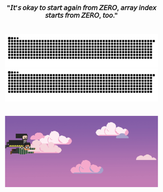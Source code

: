 <div  align="center">

<!-- <h3>𝘓𝘢𝘯𝘨𝘶𝘢𝘨𝘦𝘴 && 𝘛𝘰𝘰𝘭𝘴</h3>
<a href="https://www.w3.org/html/" target="_blank" rel="noreferrer"><img src="https://raw.githubusercontent.com/devicons/devicon/master/icons/html5/html5-original-wordmark.svg" alt="html5" width="40" height="40"/></a>
<a href="https://www.w3schools.com/css/" target="_blank" rel="noreferrer"><img src="https://raw.githubusercontent.com/devicons/devicon/master/icons/css3/css3-original-wordmark.svg" alt="css3" width="40" height="40"/></a>
<a href="https://tailwindcss.com/" target="_blank" rel="noreferrer"><img src="https://www.vectorlogo.zone/logos/tailwindcss/tailwindcss-icon.svg" alt="tailwind" width="40" height="40"/> </a>
<a href="https://developer.mozilla.org/en-US/docs/Web/JavaScript" target="_blank" rel="noreferrer"><img src="https://raw.githubusercontent.com/devicons/devicon/master/icons/javascript/javascript-original.svg" alt="javascript" width="40" height="40"/></a> 
<a href="https://git-scm.com/" target="_blank" rel="noreferrer"><img src="https://www.vectorlogo.zone/logos/git-scm/git-scm-icon.svg" alt="git" width="40" height="40"/></a>
<a href="https://reactjs.org/" target="_blank" rel="noreferrer"><img src="https://raw.githubusercontent.com/devicons/devicon/master/icons/react/react-original-wordmark.svg" alt="react" width="40" height="40"/></a>
<a href="https://nodejs.org" target="_blank" rel="noreferrer"><img src="https://raw.githubusercontent.com/devicons/devicon/master/icons/nodejs/nodejs-original-wordmark.svg" alt="nodejs" width="40" height="40"/></a>
<a href="https://expressjs.com" target="_blank" rel="noreferrer"><img src="https://raw.githubusercontent.com/devicons/devicon/master/icons/express/express-original-wordmark.svg" alt="express" width="40" height="40"/></a>
<a href="https://www.mongodb.com/" target="_blank" rel="noreferrer"> <img src="https://raw.githubusercontent.com/devicons/devicon/master/icons/mongodb/mongodb-original-wordmark.svg" alt="mongodb" width="40" height="40"/> </a>
<a href="https://postman.com" target="_blank" rel="noreferrer"><img src="https://www.vectorlogo.zone/logos/getpostman/getpostman-icon.svg" alt="postman" width="40" height="40"/></a>
<a href="https://www.postgresql.org" target="_blank" rel="noreferrer"><img src="https://raw.githubusercontent.com/devicons/devicon/master/icons/postgresql/postgresql-original-wordmark.svg" alt="postgresql" width="40" height="40"/></a>
<a href="https://www.cypress.io" target="_blank" rel="noreferrer"> <img src="https://raw.githubusercontent.com/simple-icons/simple-icons/6e46ec1fc23b60c8fd0d2f2ff46db82e16dbd75f/icons/cypress.svg" alt="cypress" width="40" height="40"/></a> -->

<h2>"𝘐𝘵'𝘴 𝘰𝘬𝘢𝘺 𝘵𝘰 𝘴𝘵𝘢𝘳𝘵 𝘢𝘨𝘢𝘪𝘯 𝘧𝘳𝘰𝘮 𝘡𝘌𝘙𝘖, 𝘢𝘳𝘳𝘢𝘺 𝘪𝘯𝘥𝘦𝘹 𝘴𝘵𝘢𝘳𝘵𝘴 𝘧𝘳𝘰𝘮 𝘡𝘌𝘙𝘖, 𝘵𝘰𝘰."</h2>

<br/>

![github contribution grid snake animation](https://github.com/whoisnaisu/whoisnaisu/blob/output/github-contribution-grid-snake.svg#gh-light-mode-only)
![github contribution grid snake animation](https://github.com/whoisnaisu/whoisnaisu/blob/output/github-contribution-grid-snake-dark.svg#gh-dark-mode-only)

<br />

![gif](https://github.com/whoisnaisu/whoisnaisu/blob/main/pixel-art-flying.gif)

</div>
